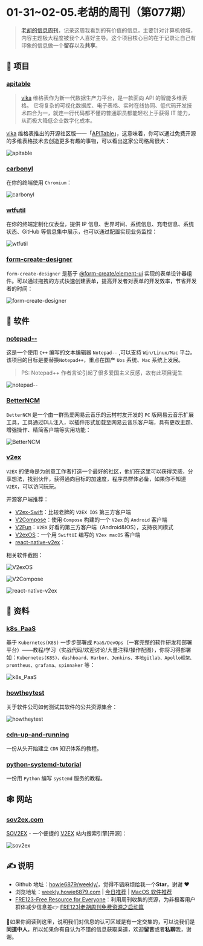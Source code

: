 # 01-31~02-05.老胡的周刊（第077期）

> [老胡的信息周刊](https://weekly.howie6879.com/)，记录这周我看到的有价值的信息，主要针对计算机领域，内容主题极大程度被我个人喜好主导。这个项目核心目的在于记录让自己有印象的信息做一个**留存**以及**共享**。

## 🎯 项目

### [apitable](https://github.com/apitable/apitable)

> [vika](https://vika.cn/?home=1) 维格表作为新一代数据生产力平台，是一款面向 API 的智能多维表格。
> 它将复杂的可视化数据库、电子表格、实时在线协同、低代码开发技术四合为一，就连一行代码都不懂的普通职员都能轻松上手获得 IT 能力，从而极大降低企业数字化成本。

 [vika](https://vika.cn/?home=1) 维格表推出的开源社区版——「[APITable](https://github.com/apitable/apitable)」，这意味着，你可以通过免费开源的多维表格技术去创造更多有趣的事物，可以看出这家公司格局很大：
 
 ![apitable](https://images-1252557999.file.myqcloud.com/uPic/apitable.png)

### [carbonyl](https://github.com/fathyb/carbonyl)

在你的终端使用 `Chromium`：

![carbonyl](https://images-1252557999.file.myqcloud.com/uPic/carbonyl.jpg)

### [wtfutil](https://github.com/wtfutil/wtf)

在你的终端定制化仪表盘，提供 IP 信息、世界时间、系统信息、充电信息、系统状态、GitHub 等信息集中展示，也可以通过配置实现业务监控：

![wtfutil](https://images-1252557999.file.myqcloud.com/uPic/wtfutil.jpeg)

### [form-create-designer](https://github.com/xaboy/form-create-designer)

`form-create-designer` 是基于 [@form-create/element-ui](https://github.com/xaboy/form-create) 实现的表单设计器组件。可以通过拖拽的方式快速创建表单，提高开发者对表单的开发效率，节省开发者的时间：

![form-create-designer](https://images-1252557999.file.myqcloud.com/uPic/form-create-designer.png)

## 🤖 软件

### [notepad--](https://github.com/cxasm/notepad--)

这是一个使用 `C++` 编写的文本编辑器 `Notepad--` ,可以支持 `Win/Linux/Mac` 平台。 该项目的目标是要替换`Notepad++`，重点在国产 `Uos` 系统、`Mac` 系统上发展。

> PS: Notepad++ 作者言论引起了很多爱国主义反感，故有此项目诞生

![notepad--](https://images-1252557999.file.myqcloud.com/uPic/notepad--.png)

### [BetterNCM](https://github.com/MicroCBer/BetterNCM)

`BetterNCM` 是一个由一群热爱网易云音乐的云村村友开发的 `PC` 版网易云音乐扩展工具，工具通过DLL注入，以插件形式加载至网易云音乐客户端，具有更改主题、增强操作、精简客户端等实用功能：

![BetterNCM](https://images-1252557999.file.myqcloud.com/uPic/BetterNCM.png)

### [v2ex](https://v2ex.com/)

`V2EX` 的使命是为创意工作者打造一个最好的社区，他们在这里可以获得灵感，分享想法，找到伙伴，获得通向目标的加速度，程序员群体必备，如果你不知道 `V2EX`，可以访问玩玩。

开源客户端推荐：

- [V2ex-Swift](https://github.com/Finb/V2ex-Swift)：比较老牌的 `V2EX IOS` 第三方客户端
- [V2Compose](https://github.com/cooaer/V2Compose)：使用 `Compose` 构建的一个 `V2ex` 的 `Android` 客户端
- [V2Fun](https://github.com/liaoliao666/v2ex)：`V2EX` 好看的第三方客户端（Android&IOS），支持夜间模式
- [V2exOS](https://github.com/isaced/V2exOS)：一个用 `SwiftUI` 编写的 `V2ex macOS` 客户端
- [react-native-v2ex](https://github.com/funnyzak/react-native-v2ex)：

相关软件截图：

![V2exOS](https://images-1252557999.file.myqcloud.com/uPic/V2exOS.png)

![V2Compose](https://images-1252557999.file.myqcloud.com/uPic/V2Compose.jpg)

![react-native-v2ex](https://images-1252557999.file.myqcloud.com/uPic/react-native-v2ex.jpeg)


## 👀 资料

### [k8s_PaaS](https://github.com/ben1234560/k8s_PaaS)

基于 `Kubernetes(K8S)` 一步步部署成 `PaaS/DevOps`（一套完整的软件研发和部署平台）——教程/学习（实战代码/欢迎讨论/大量注释/操作配图），你将习得部署如：`Kubernetes(K8S)、dashboard、Harbor、Jenkins、本地gitlab、Apollo框架、promtheus、grafana、spinnaker` 等：

![k8s_PaaS](https://images-1252557999.file.myqcloud.com/uPic/k8s_PaaS.png)

### [howtheytest](https://github.com/abhivaikar/howtheytest)

关于软件公司如何测试其软件的公共资源集合：

![howtheytest](https://images-1252557999.file.myqcloud.com/uPic/howtheytest.jpg)

### [cdn-up-and-running](https://github.com/leandromoreira/cdn-up-and-running)

一份从头开始建立 `CDN` 知识体系的教程。

### [python-systemd-tutorial](https://github.com/torfsen/python-systemd-tutorial)

一份用 `Python` 编写 `systemd` 服务的教程。

## 🕸 网站

### [sov2ex.com](https://www.sov2ex.com/)

[SOV2EX](https://github.com/Bynil/sov2ex) - 一个便捷的 [V2EX](https://v2ex.com/) 站内搜索引擎[开源]：

![sov2ex](https://images-1252557999.file.myqcloud.com/uPic/sov2ex.jpg)


## ✍️ 说明

- Github 地址：[howie6879/weekly/](https://github.com/howie6879/weekly/)，觉得不错麻烦给我一个**Star**，谢谢 ❤️
- 浏览地址：[weekly.howie6879.com](https://weekly.howie6879.com) | [今日推荐](https://weekly.howie6879.com/recommend/index.html) | [MacOS 软件推荐](https://weekly.howie6879.com/soft/mac.html)
- [FRE123-Free Resource for Everyone](https://www.fre123.com/)：利用周刊收集的资源，为非极客用户群体减少信息差👉 [FRE123|老胡周刊免费资源之启动篇](https://mp.weixin.qq.com/s/6El2AW93K4RiEHhma3vVPg)

🙌如果你阅读到这里，说明我们对信息的认可区域是有一定交集的，可以说我们是**同道中人**，所以如果你有自认为不错的信息获取渠道，欢迎**留言**或者**私聊**我，谢谢。
